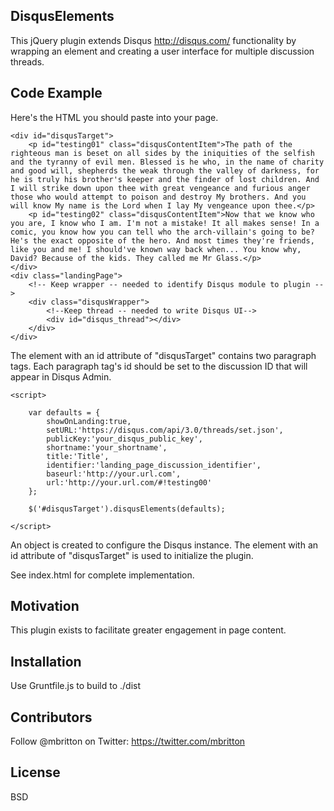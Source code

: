 ## DisqusElements

This jQuery plugin extends Disqus http://disqus.com/ functionality by wrapping an element and creating a user interface for multiple discussion threads.

## Code Example

Here's the HTML you should paste into your page.

```
<div id="disqusTarget">
    <p id="testing01" class="disqusContentItem">The path of the righteous man is beset on all sides by the iniquities of the selfish and the tyranny of evil men. Blessed is he who, in the name of charity and good will, shepherds the weak through the valley of darkness, for he is truly his brother's keeper and the finder of lost children. And I will strike down upon thee with great vengeance and furious anger those who would attempt to poison and destroy My brothers. And you will know My name is the Lord when I lay My vengeance upon thee.</p>
    <p id="testing02" class="disqusContentItem">Now that we know who you are, I know who I am. I'm not a mistake! It all makes sense! In a comic, you know how you can tell who the arch-villain's going to be? He's the exact opposite of the hero. And most times they're friends, like you and me! I should've known way back when... You know why, David? Because of the kids. They called me Mr Glass.</p>
</div>
<div class="landingPage">
    <!-- Keep wrapper -- needed to identify Disqus module to plugin -->
    <div class="disqusWrapper">
        <!--Keep thread -- needed to write Disqus UI-->
        <div id="disqus_thread"></div>
    </div>
</div>
```

The element with an id attribute of "disqusTarget" contains two paragraph tags.  Each paragraph tag's id should be set to the discussion ID that will appear in Disqus Admin.


```
<script>

    var defaults = {
        showOnLanding:true,
        setURL:'https://disqus.com/api/3.0/threads/set.json',
        publicKey:'your_disqus_public_key',
        shortname:'your_shortname',
        title:'Title',
        identifier:'landing_page_discussion_identifier',
        baseurl:'http://your.url.com',
        url:'http://your.url.com/#!testing00'
    };

    $('#disqusTarget').disqusElements(defaults);

</script>
```

An object is created to configure the Disqus instance.  The element with an id attribute of "disqusTarget" is used to initialize the plugin.

See index.html for complete implementation.

## Motivation

This plugin exists to facilitate greater engagement in page content.

## Installation

Use Gruntfile.js to build to ./dist

## Contributors

Follow @mbritton on Twitter: https://twitter.com/mbritton

## License

BSD